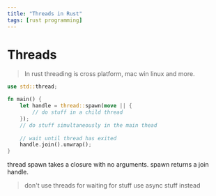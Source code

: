```yaml
---
title: "Threads in Rust"
tags: [rust programming]
---
```


# Threads

>In rust threading is cross platform, mac win linux and more.

```rust
use std::thread;

fn main() {
	let handle = thread::spawn(move || {
		// do stuff in a child thread
	});
	// do stuff simultaneously in the main thead
	
	// wait until thread has exited
	handle.join().unwrap();
}
```

thread spawn takes a closure with no arguments.
spawn returns a join handle.

>don't use threads for waiting for stuff use async stuff instead